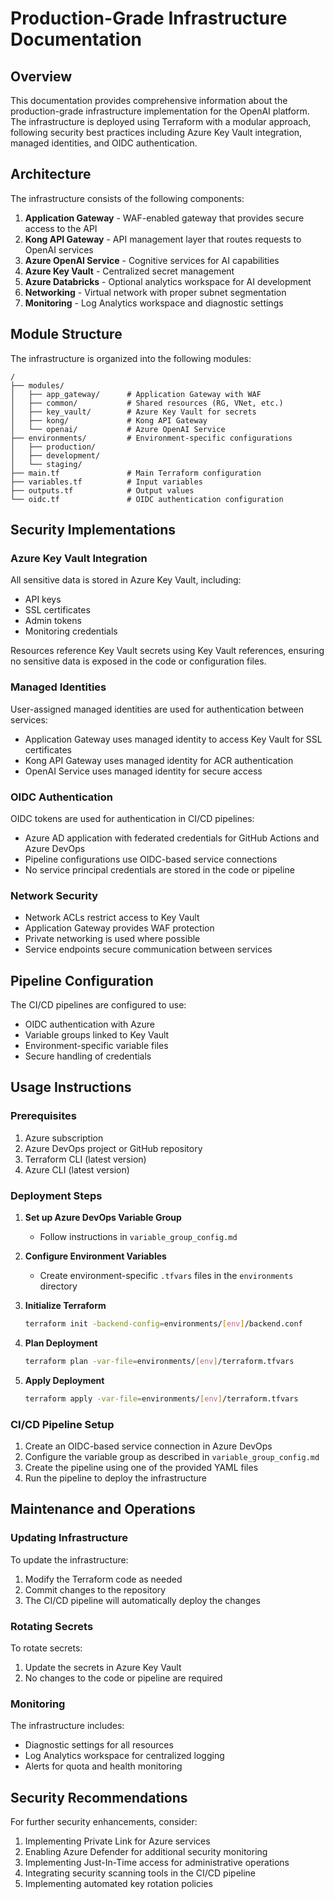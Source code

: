 # Production-Grade Infrastructure Documentation

## Overview

This documentation provides comprehensive information about the production-grade infrastructure implementation for the OpenAI platform. The infrastructure is deployed using Terraform with a modular approach, following security best practices including Azure Key Vault integration, managed identities, and OIDC authentication.

## Architecture

The infrastructure consists of the following components:

1. **Application Gateway** - WAF-enabled gateway that provides secure access to the API
2. **Kong API Gateway** - API management layer that routes requests to OpenAI services
3. **Azure OpenAI Service** - Cognitive services for AI capabilities
4. **Azure Key Vault** - Centralized secret management
5. **Azure Databricks** - Optional analytics workspace for AI development
6. **Networking** - Virtual network with proper subnet segmentation
7. **Monitoring** - Log Analytics workspace and diagnostic settings

## Module Structure

The infrastructure is organized into the following modules:

```
/
├── modules/
│   ├── app_gateway/      # Application Gateway with WAF
│   ├── common/           # Shared resources (RG, VNet, etc.)
│   ├── key_vault/        # Azure Key Vault for secrets
│   ├── kong/             # Kong API Gateway
│   └── openai/           # Azure OpenAI Service
├── environments/         # Environment-specific configurations
│   ├── production/
│   ├── development/
│   └── staging/
├── main.tf               # Main Terraform configuration
├── variables.tf          # Input variables
├── outputs.tf            # Output values
└── oidc.tf               # OIDC authentication configuration
```

## Security Implementations

### Azure Key Vault Integration

All sensitive data is stored in Azure Key Vault, including:
- API keys
- SSL certificates
- Admin tokens
- Monitoring credentials

Resources reference Key Vault secrets using Key Vault references, ensuring no sensitive data is exposed in the code or configuration files.

### Managed Identities

User-assigned managed identities are used for authentication between services:
- Application Gateway uses managed identity to access Key Vault for SSL certificates
- Kong API Gateway uses managed identity for ACR authentication
- OpenAI Service uses managed identity for secure access

### OIDC Authentication

OIDC tokens are used for authentication in CI/CD pipelines:
- Azure AD application with federated credentials for GitHub Actions and Azure DevOps
- Pipeline configurations use OIDC-based service connections
- No service principal credentials are stored in the code or pipeline

### Network Security

- Network ACLs restrict access to Key Vault
- Application Gateway provides WAF protection
- Private networking is used where possible
- Service endpoints secure communication between services

## Pipeline Configuration

The CI/CD pipelines are configured to use:
- OIDC authentication with Azure
- Variable groups linked to Key Vault
- Environment-specific variable files
- Secure handling of credentials

## Usage Instructions

### Prerequisites

1. Azure subscription
2. Azure DevOps project or GitHub repository
3. Terraform CLI (latest version)
4. Azure CLI (latest version)

### Deployment Steps

1. **Set up Azure DevOps Variable Group**
   - Follow instructions in `variable_group_config.md`

2. **Configure Environment Variables**
   - Create environment-specific `.tfvars` files in the `environments` directory

3. **Initialize Terraform**
   ```bash
   terraform init -backend-config=environments/[env]/backend.conf
   ```

4. **Plan Deployment**
   ```bash
   terraform plan -var-file=environments/[env]/terraform.tfvars
   ```

5. **Apply Deployment**
   ```bash
   terraform apply -var-file=environments/[env]/terraform.tfvars
   ```

### CI/CD Pipeline Setup

1. Create an OIDC-based service connection in Azure DevOps
2. Configure the variable group as described in `variable_group_config.md`
3. Create the pipeline using one of the provided YAML files
4. Run the pipeline to deploy the infrastructure

## Maintenance and Operations

### Updating Infrastructure

To update the infrastructure:
1. Modify the Terraform code as needed
2. Commit changes to the repository
3. The CI/CD pipeline will automatically deploy the changes

### Rotating Secrets

To rotate secrets:
1. Update the secrets in Azure Key Vault
2. No changes to the code or pipeline are required

### Monitoring

The infrastructure includes:
- Diagnostic settings for all resources
- Log Analytics workspace for centralized logging
- Alerts for quota and health monitoring

## Security Recommendations

For further security enhancements, consider:
1. Implementing Private Link for Azure services
2. Enabling Azure Defender for additional security monitoring
3. Implementing Just-In-Time access for administrative operations
4. Integrating security scanning tools in the CI/CD pipeline
5. Implementing automated key rotation policies

